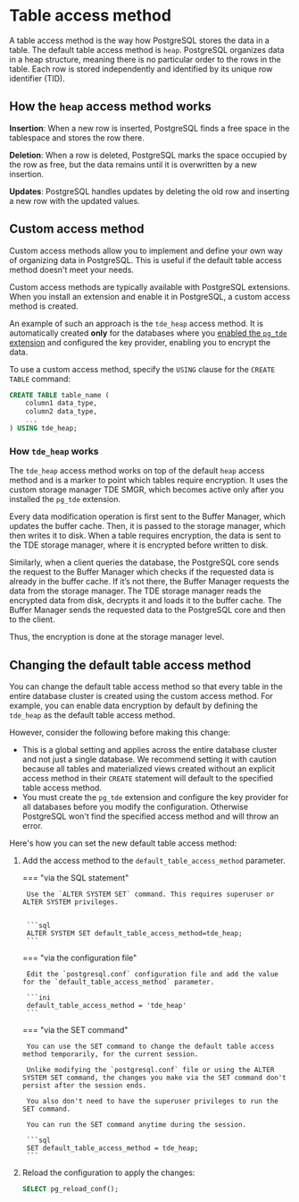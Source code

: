 # Table access method

A table access method is the way how PostgreSQL stores the data in a table. The default table access method is `heap`. PostgreSQL organizes data in a heap structure, meaning there is no particular order to the rows in the table. Each row is stored independently and identified by its unique row identifier (TID).

## How the `heap` access method works

**Insertion**: When a new row is inserted, PostgreSQL finds a free space in the tablespace and stores the row there.

**Deletion**: When a row is deleted, PostgreSQL marks the space occupied by the row as free, but the data remains until it is overwritten by a new insertion.

**Updates**: PostgreSQL handles updates by deleting the old row and inserting a new row with the updated values.

## Custom access method

Custom access methods allow you to implement and define your own way of organizing data in PostgreSQL. This is useful if the default table access method doesn't meet your needs.

Custom access methods are typically available with PostgreSQL extensions. When you install an extension and enable it in PostgreSQL, a custom access method is created.

An example of such an approach is the `tde_heap` access method. It is automatically created **only** for the databases where you [enabled the `pg_tde` extension](setup.md) and configured the key provider, enabling you to encrypt the data.

To use a custom access method, specify the `USING` clause for the `CREATE TABLE` command:

```sql
CREATE TABLE table_name (
    column1 data_type,
    column2 data_type,
    ...
) USING tde_heap;
```

### How `tde_heap` works

The `tde_heap` access method works on top of the default `heap` access method and is a marker to point which tables require encryption. It uses the custom storage manager TDE SMGR, which becomes active only after you installed the `pg_tde` extension. 

Every data modification operation is first sent to the Buffer Manager, which updates the buffer cache. Then, it is passed to the storage manager, which then writes it to disk. When a table requires encryption, the data is sent to the TDE storage manager, where it is encrypted before written to disk. 

Similarly, when a client queries the database, the PostgreSQL core sends the request to the Buffer Manager which checks if the requested data is already in the buffer cache. If it’s not there, the Buffer Manager requests the data from the storage manager. The TDE storage manager  reads the encrypted data from disk, decrypts it and loads it to the buffer cache. The Buffer Manager sends the requested data to the PostgreSQL core and then to the client. 


Thus, the encryption is done at the storage manager level. 

## Changing the default table access method

You can change the default table access method so that every table in the entire database cluster is created using the custom access method. For example, you can enable data encryption by default by defining the `tde_heap` as the default table access method. 

However, consider the following before making this change:

* This is a global setting and applies across the entire database cluster and not just a single database. 
We recommend setting it with caution because all tables and materialized views created without an explicit access method in their `CREATE` statement will default to the specified table access method. 
* You must create the `pg_tde` extension and configure the key provider for all databases before you modify the configuration. Otherwise PostgreSQL won't find the specified access method and will throw an error.

Here's how you can set the new default table access method:

1. Add the access method to the `default_table_access_method` parameter.        

    === "via the SQL statement"

        Use the `ALTER SYSTEM SET` command. This requires superuser or ALTER SYSTEM privileges.
    

        ```sql
        ALTER SYSTEM SET default_table_access_method=tde_heap;
        ```

    === "via the configuration file"

        Edit the `postgresql.conf` configuration file and add the value for the `default_table_access_method` parameter.
        
        ```ini
        default_table_access_method = 'tde_heap'
        ```  

    === "via the SET command"

        You can use the SET command to change the default table access method temporarily, for the current session. 
        
        Unlike modifying the `postgresql.conf` file or using the ALTER SYSTEM SET command, the changes you make via the SET command don't persist after the session ends.

        You also don't need to have the superuser privileges to run the SET command.

        You can run the SET command anytime during the session. 

        ```sql
        SET default_table_access_method = tde_heap;
        ```

2. Reload the configuration to apply the changes:

    ```sql
    SELECT pg_reload_conf();
    ```

